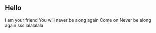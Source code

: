 ## Hello
I am your friend
You will never be along again
Come on
Never be along again
sss
lalalalala
